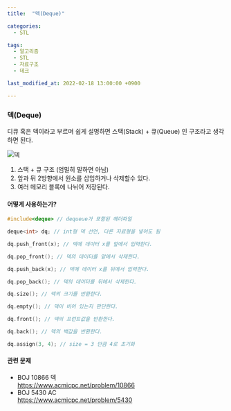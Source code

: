 ```yaml
---
title:  "덱(Deque)"

categories:
  - STL

tags:
  - 알고리즘
  - STL
  - 자료구조
  - 데크

last_modified_at: 2022-02-18 13:00:00 +0900

---
```


### 덱(Deque)

디큐 혹은 덱이라고 부르며 쉽게 설명하면 스택(Stack) + 큐(Queue) 인 구조라고 생각하면 된다.

![덱](/images/2022-02-18-Deque/덱.PNG)

1. 스택 + 큐 구조 (엄밀히 말하면 아님)
2.  앞과 뒤 2방향에서 원소를 삽입하거나 삭제할수 있다.
3.  여러 메모리 블록에 나뉘어 저장된다.

#### 어떻게 사용하는가?

```c++
#include<deque> // dequeue가 포함된 헤더파일

deque<int> dq; // int형 덱 선언, 다른 자료형을 넣어도 됨

dq.push_front(x); // 덱에 데이터 x를 앞에서 입력한다.

dq.pop_front(); // 덱의 데이터를 앞에서 삭제한다.

dq.push_back(x); // 덱에 데이터 x를 뒤에서 입력한다.

dq.pop_back(); // 덱의 데이터를 뒤에서 삭제한다.

dq.size(); // 덱의 크기를 반환한다.

dq.empty(); // 덱이 비어 있는지 판단한다.

dq.front(); // 덱의 프런트값을 반환한다.

dq.back(); // 덱의 백값을 반환한다.

dq.assign(3, 4); // size = 3 만큼 4로 초기화
```

#### 관련 문제

- BOJ 10866 덱  
  <https://www.acmicpc.net/problem/10866>
- BOJ 5430 AC  
  <https://www.acmicpc.net/problem/5430>
